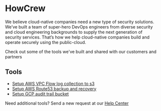 # HowCrew
We believe cloud-native companies need a new type of security solutions. We’ve built a team of super-hero DevOps engineers from diverse security and cloud engineering backgrounds to supply the next generation of security services. That’s how we help cloud-native companies build and operate securely using the public-cloud.

Check out some of the tools we've built and shared with our customers and partners


## Tools
* [Setup AWS VPC Flow log collection to s3](setup-vpc-flow-logs/setup-vpc-flow-logs.md)
* [Setup AWS Route53 backup and recovery](https://github.com/bridgecrewio/aws-route53-backup-restore)
* [Setup GCP audit trail bucket](gcp-audit-trail-gcs-bucket/README.md)


Need additional tools? Send a new request at our [Help Center](https://bridgecrew.zendesk.com/hc/en-us/requests/new)
